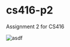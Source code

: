 cs416-p2
=========

Assignment 2 for CS416

![asdf](http://www.popcorn.org/Portals/0/Images/CaptainKernel.gif)
